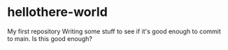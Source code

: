 # hellothere-world
My first repository
Writing some stuff to see if it's good enough to commit to main. Is this good enough?
